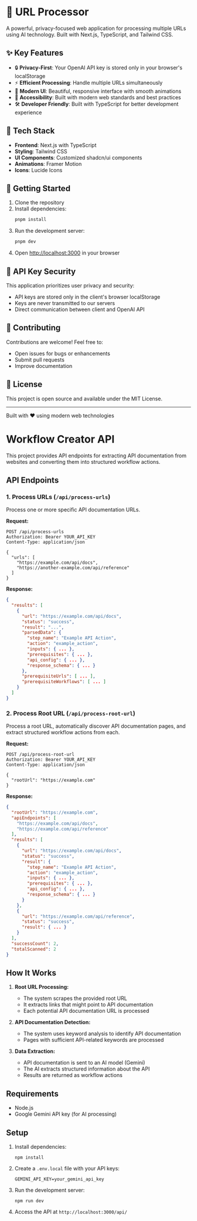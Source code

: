 # 🚀 URL Processor

A powerful, privacy-focused web application for processing multiple URLs using AI technology. Built with Next.js, TypeScript, and Tailwind CSS.

## ✨ Key Features

- 🔒 **Privacy-First**: Your OpenAI API key is stored only in your browser's localStorage
- ⚡ **Efficient Processing**: Handle multiple URLs simultaneously
- 🎨 **Modern UI**: Beautiful, responsive interface with smooth animations
- 🌙 **Accessibility**: Built with modern web standards and best practices
- 🛠️ **Developer Friendly**: Built with TypeScript for better development experience

## 🔧 Tech Stack

- **Frontend**: Next.js with TypeScript
- **Styling**: Tailwind CSS
- **UI Components**: Customized shadcn/ui components
- **Animations**: Framer Motion
- **Icons**: Lucide Icons

## 🚀 Getting Started

1. Clone the repository
2. Install dependencies:
   ```bash
   pnpm install
   ```
3. Run the development server:
   ```bash
   pnpm dev
   ```
4. Open [http://localhost:3000](http://localhost:3000) in your browser

## 🔑 API Key Security

This application prioritizes user privacy and security:
- API keys are stored only in the client's browser localStorage
- Keys are never transmitted to our servers
- Direct communication between client and OpenAI API

## 🤝 Contributing

Contributions are welcome! Feel free to:
- Open issues for bugs or enhancements
- Submit pull requests
- Improve documentation

## 📄 License

This project is open source and available under the MIT License.

---

Built with ❤️ using modern web technologies

# Workflow Creator API

This project provides API endpoints for extracting API documentation from websites and converting them into structured workflow actions.

## API Endpoints

### 1. Process URLs (`/api/process-urls`)

Process one or more specific API documentation URLs.

**Request:**
```http
POST /api/process-urls
Authorization: Bearer YOUR_API_KEY
Content-Type: application/json

{
  "urls": [
    "https://example.com/api/docs",
    "https://another-example.com/api/reference"
  ]
}
```

**Response:**
```json
{
  "results": [
    {
      "url": "https://example.com/api/docs",
      "status": "success",
      "result": "...",
      "parsedData": {
        "step_name": "Example API Action",
        "action": "example_action",
        "inputs": { ... },
        "prerequisites": { ... },
        "api_config": { ... },
        "response_schema": { ... }
      },
      "prerequisiteUrls": [ ... ],
      "prerequisiteWorkflows": [ ... ]
    }
  ]
}
```

### 2. Process Root URL (`/api/process-root-url`)

Process a root URL, automatically discover API documentation pages, and extract structured workflow actions from each.

**Request:**
```http
POST /api/process-root-url
Authorization: Bearer YOUR_API_KEY
Content-Type: application/json

{
  "rootUrl": "https://example.com"
}
```

**Response:**
```json
{
  "rootUrl": "https://example.com",
  "apiEndpoints": [
    "https://example.com/api/docs",
    "https://example.com/api/reference"
  ],
  "results": [
    {
      "url": "https://example.com/api/docs",
      "status": "success",
      "result": {
        "step_name": "Example API Action",
        "action": "example_action",
        "inputs": { ... },
        "prerequisites": { ... },
        "api_config": { ... },
        "response_schema": { ... }
      }
    },
    {
      "url": "https://example.com/api/reference",
      "status": "success",
      "result": { ... }
    }
  ],
  "successCount": 2,
  "totalScanned": 2
}
```

## How It Works

1. **Root URL Processing:**
   - The system scrapes the provided root URL
   - It extracts links that might point to API documentation
   - Each potential API documentation URL is processed

2. **API Documentation Detection:**
   - The system uses keyword analysis to identify API documentation
   - Pages with sufficient API-related keywords are processed

3. **Data Extraction:**
   - API documentation is sent to an AI model (Gemini)
   - The AI extracts structured information about the API
   - Results are returned as workflow actions

## Requirements

- Node.js
- Google Gemini API key (for AI processing)

## Setup

1. Install dependencies:
   ```
   npm install
   ```

2. Create a `.env.local` file with your API keys:
   ```
   GEMINI_API_KEY=your_gemini_api_key
   ```

3. Run the development server:
   ```
   npm run dev
   ```

4. Access the API at `http://localhost:3000/api/`
